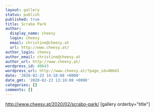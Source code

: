 ```yaml
---
layout: gallery
status: publish
published: true
title: Scrabo Park
author:
  display_name: cheesy
  login: cheesy
  email: christine@cheesy.at
  url: http://www.cheesy.at/
author_login: cheesy
author_email: christine@cheesy.at
author_url: http://www.cheesy.at/
wordpress_id: 40643
wordpress_url: http://www.cheesy.at/?page_id=40643
date: '2020-02-23 14:18:08 +0000'
date_gmt: '2020-02-23 13:18:08 +0000'
categories: []
comments: []
---
```

http://www.cheesy.at/2020/02/scrabo-park/
[gallery orderby="title"]
